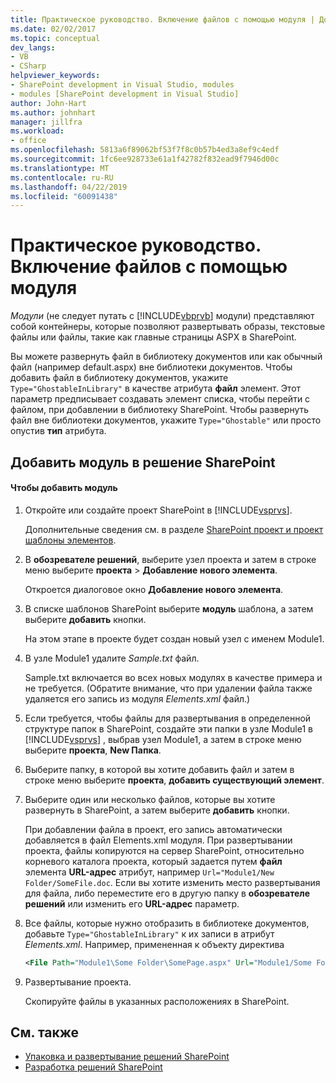 ```yaml
---
title: Практическое руководство. Включение файлов с помощью модуля | Документация Майкрософт
ms.date: 02/02/2017
ms.topic: conceptual
dev_langs:
- VB
- CSharp
helpviewer_keywords:
- SharePoint development in Visual Studio, modules
- modules [SharePoint development in Visual Studio]
author: John-Hart
ms.author: johnhart
manager: jillfra
ms.workload:
- office
ms.openlocfilehash: 5813a6f89062bf53f7f8c0b57b4ed3a8ef9c4edf
ms.sourcegitcommit: 1fc6ee928733e61a1f42782f832ead9f7946d00c
ms.translationtype: MT
ms.contentlocale: ru-RU
ms.lasthandoff: 04/22/2019
ms.locfileid: "60091438"
---
```

# <a name="how-to-include-files-by-using-a-module"></a>Практическое руководство. Включение файлов с помощью модуля
  *Модули* (не следует путать с [!INCLUDE[vbprvb](../sharepoint/includes/vbprvb-md.md)] модули) представляют собой контейнеры, которые позволяют развертывать образы, текстовые файлы или файлы, такие как главные страницы ASPX в SharePoint.

 Вы можете развернуть файл в библиотеку документов или как обычный файл (например default.aspx) вне библиотеки документов. Чтобы добавить файл в библиотеку документов, укажите `Type="GhostableInLibrary"` в качестве атрибута **файл** элемент. Этот параметр предписывает создавать элемент списка, чтобы перейти с файлом, при добавлении в библиотеку SharePoint. Чтобы развернуть файл вне библиотеки документов, укажите `Type="Ghostable"` или просто опустив **тип** атрибута.

## <a name="add-a-module-to-a-sharepoint-solution"></a>Добавить модуль в решение SharePoint

#### <a name="to-add-a-module"></a>Чтобы добавить модуль

1. Откройте или создайте проект SharePoint в [!INCLUDE[vsprvs](../sharepoint/includes/vsprvs-md.md)].

     Дополнительные сведения см. в разделе [SharePoint проект и проект шаблоны элементов](../sharepoint/sharepoint-project-and-project-item-templates.md).

2. В **обозревателе решений**, выберите узел проекта и затем в строке меню выберите **проекта** > **Добавление нового элемента**.

     Откроется диалоговое окно **Добавление нового элемента**.

3. В списке шаблонов SharePoint выберите **модуль** шаблона, а затем выберите **добавить** кнопки.

     На этом этапе в проекте будет создан новый узел с именем Module1.

4. В узле Module1 удалите *Sample.txt* файл.

     Sample.txt включается во всех новых модулях в качестве примера и не требуется. (Обратите внимание, что при удалении файла также удаляется его запись из модуля *Elements.xml* файл.)

5. Если требуется, чтобы файлы для развертывания в определенной структуре папок в SharePoint, создайте эти папки в узле Module1 в [!INCLUDE[vsprvs](../sharepoint/includes/vsprvs-md.md)] , выбрав узел Module1, а затем в строке меню выберите **проекта**, **New Папка**.

6. Выберите папку, в которой вы хотите добавить файл и затем в строке меню выберите **проекта**, **добавить существующий элемент**.

7. Выберите один или несколько файлов, которые вы хотите развернуть в SharePoint, а затем выберите **добавить** кнопки.

     При добавлении файла в проект, его запись автоматически добавляется в файл Elements.xml модуля. При развертывании проекта, файлы копируются на сервер SharePoint, относительно корневого каталога проекта, который задается путем **файл** элемента **URL-адрес** атрибут, например `Url="Module1/New Folder/SomeFile.doc`. Если вы хотите изменить место развертывания для файла, либо переместите его в другую папку в **обозревателе решений** или изменить его **URL-адрес** параметр.

8. Все файлы, которые нужно отобразить в библиотеке документов, добавьте `Type="GhostableInLibrary"` к их записи в атрибут *Elements.xml*. Например, примененная к объекту директива

    ```xml
    <File Path="Module1\Some Folder\SomePage.aspx" Url="Module1/Some Folder/SomePage.aspx" Type="GhostableInLibrary" />
    ```

9. Развертывание проекта.

     Скопируйте файлы в указанных расположениях в SharePoint.

## <a name="see-also"></a>См. также
- [Упаковка и развертывание решений SharePoint](../sharepoint/packaging-and-deploying-sharepoint-solutions.md)
- [Разработка решений SharePoint](../sharepoint/developing-sharepoint-solutions.md)
